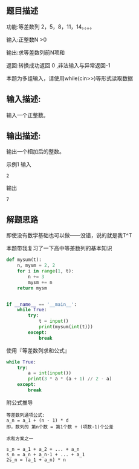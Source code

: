 ## 题目描述

功能:等差数列 2，5，8，11，14。。。。

输入:正整数N >0

输出:求等差数列前N项和

返回:转换成功返回 0 ,非法输入与异常返回-1

本题为多组输入，请使用while(cin>>)等形式读取数据

## 输入描述:
输入一个正整数。

## 输出描述:
输出一个相加后的整数。

示例1
输入
```text
2
```
输出
```text
7
```

## 解题思路

即使没有数学基础也可以做——没错，说的就是我T^T

本题带我复习了一下高中等差数列的基本知识

```python
def mysum(t):
    n, mysm = 2, 2
    for i in range(1, t):
        n += 3
        mysm += n
    return mysm


if __name__ == '__main__':
    while True:
        try:
            t = input()
            print(mysum(int(t)))
        except:
            break
```

使用『等差数列求和公式』

```python
while True:
    try:
        a = int(input())
        print(3 * a * (a + 1) // 2 - a)
    except:
        break
```

附公式推导

```text
等差数列通项公式:
a_n = a_1 + (n - 1) * d
即，数列的 第n个数 = 第1个数 + (项数-1)个公差

求和方案之一

s_n = a_1 + a_2 + ... + a_n
s_n = a_n + a_n-1 + ... + a_1
2s_n = (a_1 + a_n) * n
```